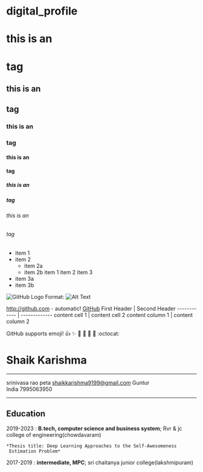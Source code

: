# digital_profile


# this is an <h1> tag
## this is an <h2> tag
### this is an <h3> tag
#### this is an <h4> tag
##### this is an <h5> tag
###### this is an <h6> tag
* item 1
* item 2
  * item 2a
  * item 2b
item 1
item 2
item 3
 * item 3a
 * item 3b


 
  
![GitHub Logo](/images/logo.png)
Format: ![Alt Text](url)

http://github.com - automatic!
[GitHub](http://github.com)
First Header | Second Header
------------ | -------------
content cell 1 | content cell 2
content column 1 | content column 2

GitHub supports emoji!
:+1: :sparkles: :camel: :tada:
:rocket: :metal: :octocat: 

Shaik Karishma
============

-------------------     ----------------------------
srinivasa rao peta        shaikkarishma9199@gmail.com
Guntur                         
India                           7995063950
-------------------     ----------------------------

Education
---------

2019-2023
:   **B.tech, computer science and business system**; Rvr & jc college of engineering(chowdavaram)

    *Thesis title: Deep Learning Approaches to the Self-Awesomeness
     Estimation Problem*
     
2017-2019
:   **intermediate, MPC**; sri chaitanya junior college(lakshmipuram)


